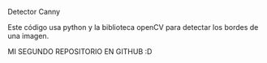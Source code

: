 Detector Canny

Este código usa python y la biblioteca openCV para detectar los bordes de una imagen.

MI SEGUNDO REPOSITORIO EN GITHUB :D